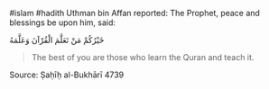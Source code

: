 #islam #hadith 
Uthman bin Affan reported: The Prophet, peace and blessings be upon him, said:

خَيْرُكُمْ مَنْ تَعَلَّمَ الْقُرْآنَ وَعَلَّمَهُ

> The best of you are those who learn the Quran and teach it.

Source: Ṣaḥīḥ al-Bukhārī 4739